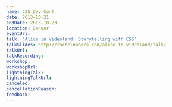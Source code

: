 ```yaml
---
name: CSS Dev Conf
date: 2013-10-21
endDate: 2013-10-23
location: Denver
eventUrl:
talk: "Alice in Videoland: Storytelling with CSS"
talkSlides: http://rachelnabors.com/alice-in-videoland/talk/
talkUrl:
talkRecording:
workshop:
workshopUrl:
lightningTalk:
lightningTalkUrl:
canceled:
cancellationReason:
feedback:
---
```

